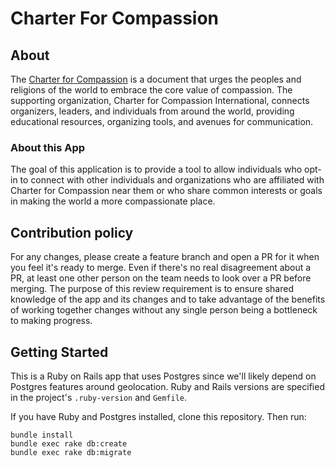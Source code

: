 # Charter For Compassion

## About

The [Charter for Compassion](www.charterforcompassion.org) is a document that urges the peoples and religions of the world to embrace the core value of compassion. The supporting organization, Charter for Compassion International, connects organizers, leaders, and individuals from around the world, providing educational resources, organizing tools, and avenues for communication.

### About this App

The goal of this application is to provide a tool to allow individuals who opt-in to connect with other individuals and organizations who are affiliated with Charter for Compassion near them or who share common interests or goals in making the world a more compassionate place.

## Contribution policy

For any changes, please create a feature branch and open a PR for it when you feel it's ready to merge. Even if there's no real disagreement about a PR, at least one other person on the team needs to look over a PR before merging. The purpose of this review requirement is to ensure shared knowledge of the app and its changes and to take advantage of the benefits of working together changes without any single person being a bottleneck to making progress.

## Getting Started

This is a Ruby on Rails app that uses Postgres since we'll likely depend on Postgres features around geolocation. Ruby and Rails versions are specified in the project's `.ruby-version` and `Gemfile`.

If you have Ruby and Postgres installed, clone this repository.
Then run:
```
bundle install
bundle exec rake db:create
bundle exec rake db:migrate
```
